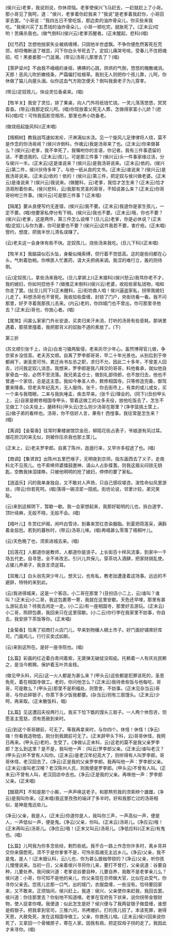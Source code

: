 <!-- { "loadSidebar": true } -->
(侯兴云)老爹，我说则说，你休烦恼。老爹使侯兴飞马赶去，一赶就赶上了小哥。那小哥见了我呵，道："侯兴，老爹着你赶我来？"我说"是老爹着我赶你，小哥回家去罢。"小哥说："我四五日不曾吃饭，那边卖的油炸骨朵儿，你买些来我吃。"我侯兴买了五贯钱的油炸骨朵儿，小哥一顿吃完，就胀死了。(正末云)哎哟！苦痛杀我也。(做气倒科)(侯兴云)老爹苏醒者。(正末醒起，悲科)(唱)

【红芍药】怎想他抛家失业被病缠缚，只因他半世虚飘。不争你便危然客死在荒郊，却将俺断送了根茁，闪下你白头爷死去了。定奴儿痛哭号咷，受春儿不住把魂招，哎！黑娄娄那一门涎潮。(带云)汤哥儿那里去了？(唱)

【菩萨梁州】不由我不峨峨的身摇，拂拂的心跳，烘烘的气倒，悠悠的魄散魂消。天那！恶风儿吹折嫩枝条，严霜偏打枯根草。我别无人则把你个孩儿靠，儿呵，你休做了猫儿向屋头溺。似你这血气方刚怎便夭？倒叫我衰老子为儿穿孝。

(带云)定奴孩儿，快设灵位香桌来。(唱)

【牧羊关】我安了灵位，排了果桌，向人门外将纸钱忙烧。一灵儿荡荡悠悠，冥冥杳杳。(带云)我那定奴儿呵。(唱)你现放着父死无人葬，怎做得家富小儿娇？(悲科)(唱)哎！可怜我孤影空相吊，那里也养小防备老。

(做烧纸起旋风科)(正末唱)

【梧桐树】教我战笃速如发疟，汗淋漓似水浇。见一个旋风儿足律律将人绕，莫不是作念的你汤哥闹？(侯兴诈倒科，作魂云)我是汤哥来了也。(正末云)你来做甚么？(侯兴云)老爹，我不幸死了，我嘱咐你的言语，你记者。我有三件事遗留的话，不要违我的。(正末云)孩儿，可是那三件事？(侯兴云)头一件事家缘过活，分与侯兴一半。(正末云)这是谁说来？(侯兴云)是我汤哥说来。(正末云)依的。(侯兴云)第二件，侯兴伏侍多年了，与他一纸从良的文书。(正末云)谁说来？(侯兴云)是我汤哥说来。(正末云)依的！依的！(侯兴云)第三件，把定奴与侯兴做老婆。(正末云)是谁说来？(侯兴云)我说来。(做醒科，云)老爹，我恰才怎生来？(正末云)恰才汤哥附着你来。(侯兴悲科，云)我那有灵圣的哥哥，不知说甚么来？(正末云)你哥哥吩咐三件事。(侯兴云)可是那三件事？(正末唱)

【隔尾】要从良便写约无差错，(侯兴云)我不要。(正末云)我道你是家生孩儿，一定不要。(唱)他要家私停分有下梢。(侯兴云)我也不要。(正末云)哦，你也不要？(侯兴云)老爹，这是两件，第三件怎么说哩？(旦儿云)老爹，你是必休说？(正末唱)定奴儿与你为妻，你可是要也不要？(侯兴云)这件我若不要，害疔疮。(正末唱)窨约，想度，把我半世儿清名误赚了。

(云)老夫这一会身体有些不快。定奴孩儿，烧些汤来我吃。(旦儿下科)(正末唱)

【牧羊关】我脑袋似石头坠，身躯似绳索缚，但行着不觉低高。这的是些闷都在心头，气刺着肋梢。你唤医人忙裹药，请大夫把病来调。我涩的难行立，轰的则待倒。

(云)定奴孩儿，拿些汤来我吃。(旦儿拿粥上)(正末接科)(侯兴怒云)我骂你老不才，我的媳妇，你如何捻他手？(做推正末倒科)(侯兴云)老婆，收拾些家私钱物，咱和你走了罢。(扯旦儿同下)(正末醒科，云)街坊救人咱！侯兴逼盗家私，拐带我媳妇儿走了。料想汤哥也不曾死。我收拾些盘缠，封锁了门户，央街坊看一看。我不问那里，好歹寻着我那孩儿去来。(内云)老的，你四城门也不曾出，你可那里寻他去？(正末云)哥也，你放心者。(唱)

【尾煞】问甚么家家门外长安道，买卖归来汗未消，打听的汤哥有些音耗。那埚里遇着，那搭里撞着，我把那背义的奴胎不道的素放了。(下)

第三折

(苏文顺引张千上，诗云)白发刁骚两鬓侵，老来灰尽少年心。虽然博得官儿做，争奈家乡没信音。老夫苏文顺。自离了罗李郎哥哥，早二十年光景也。从别后到于帝都阙下，谢圣恩可怜，累迁尚书左丞之职，求归不允，因此二十多年，不曾差人回去，讨问我定奴儿消息。我想来，罗李郎是我八拜交的哥哥，料他看承，就似他自家骨血一般，必然不至流落。我兄弟孟仓士，做到礼部侍郎，也不放归去，他也不曾通一个家信，总是这主意。我如今奉圣人命，敕修相国寺。只等修造完备，御驾要来降香。但老夫年纪高大，无人服侍。张千，你去街市上，有卖的或儿或女，买一个来与我喂眼，二来与我执唾盂，疾去早来。(张千云)理会的。(同下)(丑扮甲头上，云)自家是敕修相国寺甲头，管着这做工的众多夫役，放他吃饭去了，怎生不见做工？(众夫役上，磨砖科)(甲头云)怎么则少汤哥在那里？(净孛篮挑土筐上，云)做子弟的看样也。汤哥，你不信好人言，果有忄西惶事。我往常是怎生来？(唱)

【离调】【金菊香】往常时秦楼谢馆饮金卮，柳陌花街占表子，爷娘道有风过耳。烟花担沉的来无似，则被你压杀我也那土筐儿。

(正末上，云)老夫罗李郎。自离了陈州，迤逦行来，又早许多程途了也。(唱)

【商调】【集贤宾】出陈州五里巴堠子，无明夜到京师。指东画西去了义子，走南料北不见孩儿。也不索唤师婆擂鼓邀神，请山人占卦揲蓍。则我这眉尖闷锁无钥匙，空教我抹泪揉眵。只被他明明的抢了媳妇，停停的要了家私。

【逍遥乐】闪的我单身独自，又不敢对人声扬，只自己感叹嗟咨。泼性命似风里游丝，(带云)你若死呵。(唱)落得一碗凉浆一陌纸。街坊论说，邻里计较，弟兄笑耻。

(云)来到这柳阴下，暂歇一歇。我一会家想起来，我那好聪明的儿也，拆白道字，顶针续麻，无般不晓，无般不会。(唱)

【梧叶儿】冬赏红炉阁，闲吟白雪诗，到春来赏红杏染胭脂。到夏把荷莲采，满斟着金屈卮。若到的暮秋时，(带云)汤哥儿唻。(唱)再唱甚么零落了梧桐叶儿。

(云)天色晚了也，须索进城去来。(唱)

【后莲花】人都道你是教师，人都道你是浪子。上长街百十样风流事，到家中一千场五代史。自寻思，全不肯改志。引兴儿共保儿，穿茶坊入酒肆，把家财胡乱使。占猱儿养弟子，我良言须逆耳。

【双雁儿】白头翁先哭少年儿，想天公，也有私，教老拙遭逢着这场事。远远的不避辞，特特的来到此。

(云)我进得城来，这是一个客店。小二哥在那里？(丑扮店小二上，云)谁叫？谁叫？(正末云)小二哥，我这包裹寄一寄，我就在这里安歇。天色还早哩，那里有甚么游玩去处？待我去闲走一走。(小二云)有一座相国寺，那里好去游玩。(正末云)小二哥，照顾包裹，我回来只在这里宿歇。(小二云)你行李在我家里不妨事，你自去，我安排下茶饭等你。(正末唱)

【金菊香】恰离了招商打火店门儿，早来到物穰人稠土市子。好门面好铺席好库司，门画鸡儿，行行买卖忒如斯。

(云)来到这所在。是好一座寺院也。(唱)

【幺篇】彩画的红近着白青间着紫，无褒弹无破绽没瑕疵。托赖着一人有庆兆民赖之，是当今敕赐，保护着玉叶共金枝。

(做见甲头科，问云)这一火人都是为甚么来？(甲头云)这些都是犯罪该死的，圣恩免死，着在相国寺做工。老的，你问他怎么？(正末云)我待舍些饭与他每吃，哥哥，可是敢么？(甲头云)那里不是积福处，则管舍，不妨事。(正末见杂当云)哥哥，与你此碎银子，你蒸下多少饭我都要。(杂当云)则有三扇馒头。(正末云)少呵，再来取。(正末散饭科，唱)

【幺篇】见这遭囚夫役两行儿，我买下恰下甑的馒头三扇子。一人两个休怨咨，但愿圣主宽慈，须有恩赦到来时。

(云)到这个哥哥跟前，可无了。等我再拿来时，与你四个。休怪！休怪！(净云)嗨！你看我造物低，刚分到我跟前可无了。(正末辞甲头下科，云)哥哥休怪，我明日再来。(甲头云)老的，生受了。(净做认正末科，云)这老的莫不是我父亲罗李郎？怎么到这里？是不是，我叫他一声：(叫云)罗李郎父亲。(正末云)谁叫老汉？(甲头云)并不曾有人叫你。(正末云)是老汉年纪高大了，则听得有人叫罗李郎。哥哥休怪，老汉回去了。(净云)正是我的父亲罗李郎。我再叫他一声：罗李郎父亲。(正末云)谁叫老汉哩？老汉陈州人氏，则我便是罗李郎。(甲头云)不曾有人叫。(正末云)不曾有人叫，老汉回店中去也。(净云)正是我的父亲。再唤他一声：罗李郎父亲。(正末唱)

【醋葫芦】不知是那个小厮，一声声唤这老子。和那熬煎我的须索辨个雄雌，(净云)是我叫你来。(正末唱)我这里孜孜的端详了多半时。好和我那亡过的汤哥相似，是神是鬼远些儿。

(净云)父亲，我是人，(正末云)你道你是人，我叫你三声，一声高似一声，便是人，一声低似一声，便是鬼。(净云)父亲，你叫。(正末云)汤哥儿。(净应云)哦！(正末再叫云)汤哥儿。(净应云)哦！(正末又叫云)汤哥儿。(净低应科)(正末云)有鬼也。(唱)

【幺篇】儿呵我为你多念些经，剩烈些纸。我不合一路上作念你许多时，离乡背井交你来僝僽死。须不于是你爹爹不是，可怜杀孤魂无主远乡儿。(净云)父亲，我不是鬼，是人！(正末细认科，云)儿也，你为甚么披枷带锁的？(净云)父亲，听你孩儿慢慢说来。当初一日，父亲着侯兴寻将你儿来，要打不曾打，父亲说道：谷要自种，儿要处养。我问侯兴道：老爹说谷要自种，儿要自养，我敢不是老爹亲儿么？侯兴道：小哥，你可知不是他的亲儿，你父亲现在京师做大官，比似在此受气，你寻你父亲去。您孩儿忿那一口气，出的城门，衣服盘缠，一些没有。恰待要回家来，又不敢来。正烦恼间，侯兴赶上。我道：侯兴，父亲使你来赶我，我回去罢。侯兴道：你往那里去？你刬地不知道哩。老爹在官府告下状来，说你拐带金银财物，使人捉拿你哩。我便道：似此怎生是好？侯兴便与了我两锭银子做盘缠，谁想是假银子。把我拿到官司，三推六问，吊拷绷扒，打的孩儿招了。本该死罪，谢得天恩，大赦免死，发在这相国寺做工。父亲，你救孩儿咱。(正末云)侯兴回来说你死了，又拿回一个骨殖匣子，寄在人家。因我有病，把定奴母子拐的走了。我因此才来寻你。(唱)

